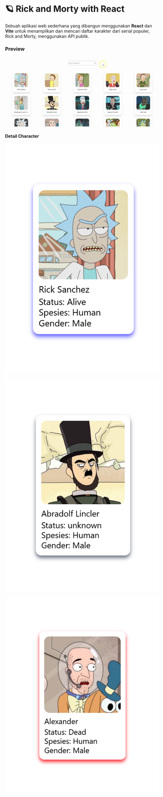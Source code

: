 # 🪐 Rick and Morty with React

Sebuah aplikasi web sederhana yang dibangun menggunakan **React** dan **Vite** untuk menampilkan dan mencari daftar karakter dari serial populer, Rick and Morty, menggunakan API publik.

### Preview

![preview](public/gif/preview.gif)

#### Detail Character

![preview1](public/img/image1.png)

![preview2](public/img/image2.png)

![preview3](public/img/image3.png)
